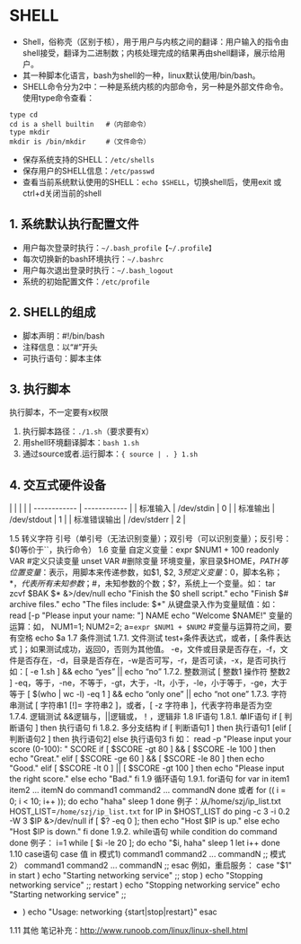 # SHELL
* Shell，俗称壳（区别于核），用于用户与内核之间的翻译：用户输入的指令由shell接受，翻译为二进制数；内核处理完成的结果再由shell翻译，展示给用户。
* 其一种脚本化语言，bash为shell的一种，linux默认使用/bin/bash。
* SHELL命令分为2中：一种是系统内核的内部命令，另一种是外部文件命令。使用type命令查看：
```
type cd 
cd is a shell builtin   #（内部命令）
type mkdir
mkdir is /bin/mkdir     #（文件命令）
```
* 保存系统支持的SHELL：`/etc/shells`
* 保存用户的SHELL信息：`/etc/passwd`
* 查看当前系统默认使用的SHELL：`echo $SHELL`，切换shell后，使用exit 或ctrl+d关闭当前的shell
## 1. 系统默认执行配置文件
* 用户每次登录时执行：`~/.bash_profile【~/.profile】`
* 每次切换新的bash环境执行：`~/.bashrc`
* 用户每次退出登录时执行：`~/.bash_logout`
* 系统的初始配置文件：`/etc/profile`
## 2. SHELL的组成
* 脚本声明：#!/bin/bash
* 注释信息：以“#”开头
* 可执行语句：脚本主体
## 3. 执行脚本
执行脚本，不一定要有x权限
1. 执行脚本路径：`./1.sh`（要求要有x）
2. 用shell环境翻译脚本：`bash 1.sh`
3. 通过source或者.运行脚本：`{ source | . } 1.sh`
## 4. 交互式硬件设备
|  |  |  |
| ------------ | ------------ |
| 标准输入 | /dev/stdin | 0 |
| 标准输出 | /dev/stdout | 1 |
| 标准错误输出 | /dev/stderr | 2 |

1.5 转义字符
引号（单引号（无法识别变量）；双引号（可以识别变量）；反引号：$()等价于``，执行命令）
1.6 变量
自定义变量：expr $NUM1 + 100
readonly VAR #定义只读变量
unset VAR #删除变量
环境变量，家目录$HOME，$PATH等
位置变量：$表示，用脚本来传递参数，如$1, $2, $3
预定义变量：$0，脚本名称；$*，代表所有未知参数；$#，未知参数的个数；$?，系统上一个变量。如：
tar zcvf $BAK $* &>/dev/null
echo "Finish the $0 shell script."
echo "Finish $# archive files."
echo "The files include: $*"
从键盘录入作为变量赋值：如：
read [-p "Please input your name: "] NAME
echo "Welcome $NAME!"
变量的运算：如，
NUM1=1; NUM2=2; a=`expr $NUM1 + $NUM2`  #变量与运算符之间，要有空格
echo $a
1.7 条件测试
1.7.1.  文件测试
test+条件表达式，或者，[ 条件表达式 ]；如果测试成功，返回0，否则为其他值。
-e，文件或目录是否存在，-f，文件是否存在，-d，目录是否存在，-w是否可写，-r，是否可读，-x，是否可执行
如：[ -e 1.sh ] && echo “yes” || echo “no”
1.7.2.  整数测试
[ 整数1 操作符 整数2 ]
-eq，等于，-ne，不等于，-gt，大于，-lt，小于，-le，小于等于，-ge，大于等于
[ $(who | wc -l) -eq 1 ] && echo “only one” || echo “not one”
1.7.3.  字符串测试
[ 字符串1 [!]= 字符串2 ]，或者，[ -z 字符串 ]，代表字符串是否为空
1.7.4.  逻辑测试
&&逻辑与，||逻辑或，！，逻辑非
1.8 IF语句
1.8.1.  单IF语句
if [ 判断语句 ]
then
    执行语句
fi
1.8.2.  多分支结构
if [ 判断语句1 ]
then
    执行语句1
[elif [ 判断语句2 ]
then
    执行语句2]
else
    执行语句3
fi
如：
read -p "Please input your score (0-100): " SCORE
if [ $SCORE -gt 80 ] && [ $SCORE -le 100 ]
then
  echo "Great."
elif [ $SCORE -ge 60 ] && [ $SCORE -le 80 ]
then
  echo "Good."
elif [ $SCORE -lt 0 ] || [ $SCORE -gt 100 ]
then
  echo "Please input the right score."
else 
  echo "Bad."
fi
1.9 循环语句
1.9.1.  for语句
for var in item1 item2 ... itemN
do
    command1
    command2
    ...
    commandN
done
或者
for (( i = 0; i < 10; i++ )); do
    echo "haha"
    sleep 1
done
例子：从/home/szj/ip_list.txt
HOST_LIST=`/home/szj/ip_list.txt`
for IP in $HOST_LIST
do
    ping -c 3 -i 0.2 -W 3 $IP &>/dev/null
    if [ $? -eq 0 ]; then
        echo "Host $IP is up."
    else
        echo "Host $IP is down."
    fi
done
1.9.2.  while语句
while condition
do
    command
done
例子：
i=1
while [ $i -le 20 ]; do
    echo "$i, haha"
    sleep 1
    let i++
done
1.10    case语句
case 值 in
模式1)
    command1
    command2
    ...
    commandN
    ;;
模式2）
    command1
    command2
    ...
    commandN
    ;;
esac
例如，重启服务：
case "$1" in
  start )
    echo "Starting networking service"
    ;;
  stop ) 
    echo "Stopping networking service"
    ;;
  restart )
    echo "Stopping networking service"
    echo "Starting networking service"
    ;;
  * )
    echo "Usage: networking {start|stop|restart}"
esac

1.11    其他
笔记补充：http://www.runoob.com/linux/linux-shell.html


